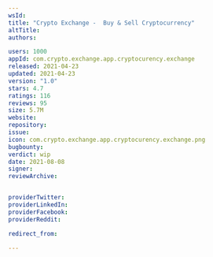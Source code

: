```yaml
---
wsId: 
title: "Crypto Exchange -  Buy & Sell Cryptocurrency"
altTitle: 
authors:

users: 1000
appId: com.crypto.exchange.app.cryptocurency.exchange
released: 2021-04-23
updated: 2021-04-23
version: "1.0"
stars: 4.7
ratings: 116
reviews: 95
size: 5.7M
website: 
repository: 
issue: 
icon: com.crypto.exchange.app.cryptocurency.exchange.png
bugbounty: 
verdict: wip
date: 2021-08-08
signer: 
reviewArchive:


providerTwitter: 
providerLinkedIn: 
providerFacebook: 
providerReddit: 

redirect_from:

---
```



